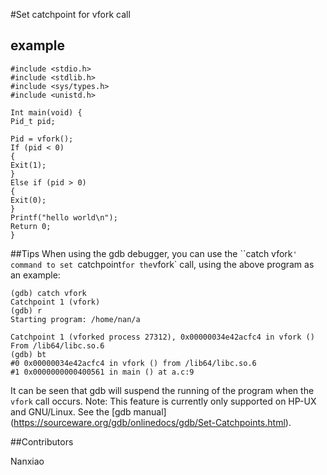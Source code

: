 #Set catchpoint for vfork call

## example

```
#include <stdio.h>
#include <stdlib.h>
#include <sys/types.h>
#include <unistd.h>

Int main(void) {
Pid_t pid;

Pid = vfork();
If (pid < 0)
{
Exit(1);
}
Else if (pid > 0)
{
Exit(0);
}
Printf("hello world\n");
Return 0;
}
```

##Tips
When using the gdb debugger, you can use the ``catch vfork`' command to set `catchpoint` for the `vfork` call, using the above program as an example:

```
(gdb) catch vfork
Catchpoint 1 (vfork)
(gdb) r
Starting program: /home/nan/a

Catchpoint 1 (vforked process 27312), 0x00000034e42acfc4 in vfork ()
From /lib64/libc.so.6
(gdb) bt
#0 0x00000034e42acfc4 in vfork () from /lib64/libc.so.6
#1 0x0000000000400561 in main () at a.c:9
```

It can be seen that gdb will suspend the running of the program when the `vfork` call occurs.
Note: This feature is currently only supported on HP-UX and GNU/Linux.
See the [gdb manual] (https://sourceware.org/gdb/onlinedocs/gdb/Set-Catchpoints.html).

##Contributors

Nanxiao

